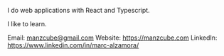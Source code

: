 I do web applications with React and Typescript.

I like to learn.

Email: manzcube@gmail.com
Website: https://manzcube.com
LinkedIn: https://www.linkedin.com/in/marc-alzamora/




